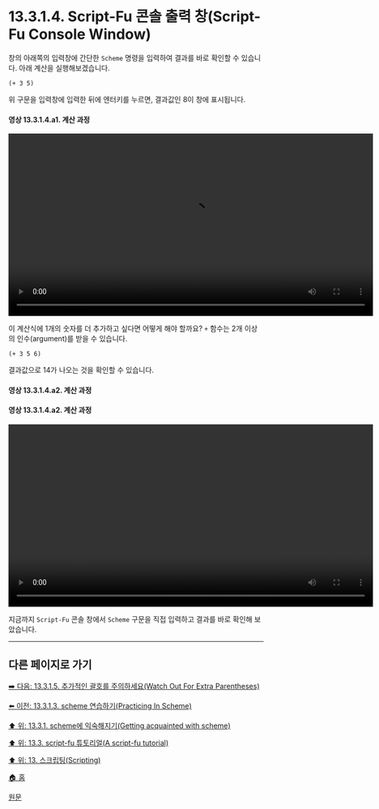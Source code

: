 # 13.3.1.4. Script-Fu 콘솔 출력 창(Script-Fu Console Window)
창의 아래쪽의 입력창에 간단한 `Scheme` 명령을 입력하여 결과를 바로 확인할 수 있습니다. 아래 계산을 실행해보겠습니다.

```
(+ 3 5)
```

위 구문을 입력창에 입력한 뒤에 엔터키를 누르면, 결과값인 8이 창에 표시됩니다.

#### 영상 13.3.1.4.a1. 계산 과정
<video controls="controls" width="720" src="https://github.com/wonder13662/gimp/assets/15767104/7bde698b-3c08-4f7e-9872-e4ae0968a5e2"></video>

이 계산식에 1개의 숫자를 더 추가하고 싶다면 어떻게 해야 할까요? `+` 함수는 2개 이상의 인수(argument)를 받을 수 있습니다.

```
(+ 3 5 6)
```

결과값으로 14가 나오는 것을 확인할 수 있습니다.

#### 영상 13.3.1.4.a2. 계산 과정
#### 영상 13.3.1.4.a2. 계산 과정
<video controls="controls" width="720" src="https://github.com/wonder13662/gimp/assets/15767104/c24a6051-d69c-49d8-ba99-a9681f64e80b"></video>

지금까지 `Script-Fu` 콘솔 창에서 `Scheme` 구문을 직접 입력하고 결과를 바로 확인해 보았습니다.

***

## 다른 페이지로 가기

[➡️ 다음: 13.3.1.5. 추가적인 괄호를 주의하세요(Watch Out For Extra Parentheses)](./13-03-01-05-watch_out_for_extra_parentheses.md)

[⬅️ 이전: 13.3.1.3. scheme 연습하기(Practicing In Scheme)](./13-03-01-03-practicing_in_scheme.md)

[⬆️ 위: 13.3.1. scheme에 익숙해지기(Getting acquainted with scheme)](./13-03-01-00-getting-acquainted-with-scheme.md)

[⬆️ 위: 13.3. script-fu 튜토리얼(A script-fu tutorial)](./13-03-00-a-script-fu-tutorial.md)

[⬆️ 위: 13. 스크립팅(Scripting)](./13-00-scripting.md)

[🏠 홈](./00-home.md)

[원문](https://docs.gimp.org/2.10/ko/gimp-using-script-fu-tutorial.html#gimp-using-script-fu-tutorial-scheme)
